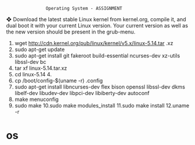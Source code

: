 
                   Operating System - ASSIGNMENT


❖ Download the latest stable Linux kernel from
kernel.org, compile it, and dual boot it with your
current Linux version. Your current version as well
as the new version should be present in the
grub-menu.

1. wget http://cdn.kernel.org/pub/linux/kernel/v5.x/linux-5.14.tar .xz
2. sudo apt-get update
3. sudo apt-get install git fakeroot build-essential ncurses-dev
   xz-utils libssl-dev bc
4. tar xf linux-5.14.tar.xz
5. cd linux-5.14 4.
6. cp /boot/config-$(uname -r) .config
7. sudo apt-get install libncurses-dev flex bison openssl
   libssl-dev dkms libelf-dev libudev-dev libpci-dev
   libiberty-dev autoconf
8. make menuconfig
9. sudo make
10.sudo make modules_install
11.sudo make install
12.uname -r

# os
